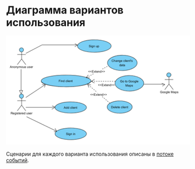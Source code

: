 # Диаграмма вариантов использования

![Диаграмма вариантов использования](Use%20Case.png)

Сценарии для каждого варианта использования описаны в [потоке событий](Flow%20of%20Events.md).
